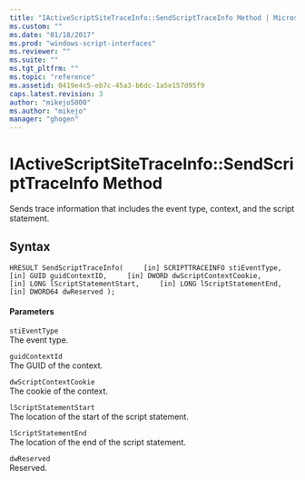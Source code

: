 ```yaml
---
title: "IActiveScriptSiteTraceInfo::SendScriptTraceInfo Method | Microsoft Docs"
ms.custom: ""
ms.date: "01/18/2017"
ms.prod: "windows-script-interfaces"
ms.reviewer: ""
ms.suite: ""
ms.tgt_pltfrm: ""
ms.topic: "reference"
ms.assetid: 0419e4c5-eb7c-45a3-b6dc-1a5e157d95f9
caps.latest.revision: 3
author: "mikejo5000"
ms.author: "mikejo"
manager: "ghogen"
---
```

# IActiveScriptSiteTraceInfo::SendScriptTraceInfo Method
Sends trace information that includes the event type, context, and the script statement.  
  
## Syntax  
  
```  
HRESULT SendScriptTraceInfo(     [in] SCRIPTTRACEINFO stiEventType,     [in] GUID guidContextID,     [in] DWORD dwScriptContextCookie,     [in] LONG lScriptStatementStart,     [in] LONG lScriptStatementEnd,     [in] DWORD64 dwReserved );   
```  
  
#### Parameters  
 `stiEventType`  
 The event type.  
  
 `guidContextId`  
 The GUID of the context.  
  
 `dwScriptContextCookie`  
 The cookie of the context.  
  
 `lScriptStatementStart`  
 The location of the start of the script statement.  
  
 `lScriptStatementEnd`  
 The location of the end of the script statement.  
  
 `dwReserved`  
 Reserved.